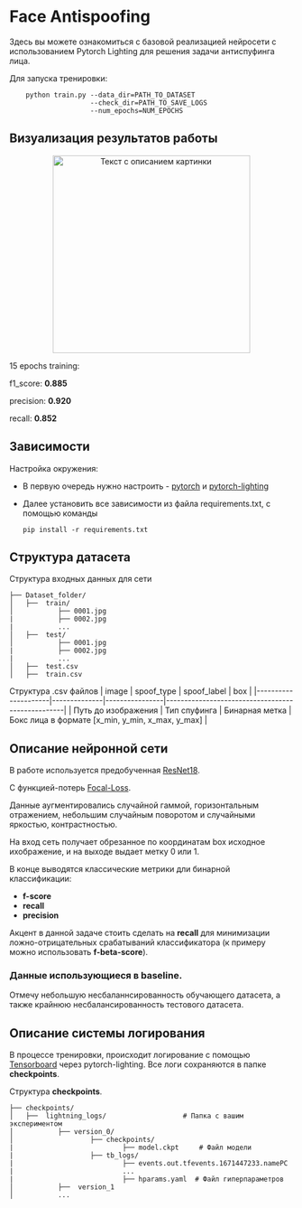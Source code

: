 # **Face Antispoofing**

Здесь вы можете ознакомиться с базовой реализацией нейросети с использованием Pytorch Lighting для решения задачи антиспуфинга лица.

Для запуска тренировки:
```
    python train.py --data_dir=PATH_TO_DATASET                    
                    --check_dir=PATH_TO_SAVE_LOGS
                    --num_epochs=NUM_EPOCHS
```

## **Визуализация результатов работы**

<div align='center'>
 <image src="test/output.jpg" height="350" alt="Текст с описанием картинки" caption="Подпись под картинкой"/>
</div>

15 epochs training:

f1_score: **0.885**

precision: **0.920**

recall: **0.852**



## **Зависимости**
Настройка окружения:
   * В первую очередь нужно настроить - [pytorch](https://pytorch.org/) и [pytorch-lighting](https://www.pytorchlightning.ai/) 

   * Далее установить все зависимости из файла requirements.txt, с помощью команды
     ```shell
     pip install -r requirements.txt
     ```

## **Структура датасета**

Структура входных данных для сети
```
├── Dataset_folder/
│   ├──  train/
│           ├── 0001.jpg
|           ├── 0002.jpg
|           ...
│   ├──  test/ 
│           ├── 0001.jpg
|           ├── 0002.jpg
|           ... 
│   ├──  test.csv
│   ├──  train.csv
```

Структура .csv файлов
| image               | spoof_type   | spoof_label    | box                                              |
|---------------------|--------------|----------------|--------------------------------------------------|
| Путь до изображения | Тип спуфинга | Бинарная метка | Бокс лица в формате [x_min, y_min, x_max, y_max] |

## **Описание нейронной сети**
В работе используется предобученная [ResNet18](https://rwightman.github.io/pytorch-image-models/models/resnet/).

С функцией-потерь [Focal-Loss](https://paperswithcode.com/method/focal-loss).

Данные аугментировались случайной гаммой, горизонтальным отражением,
небольшим случайным поворотом и случайными яркостью, контрастностью.

На вход сеть получает обрезанное по координатам box исходное ихображение,
и на выходе выдает метку 0 или 1.

В конце выводятся классические метрики дли бинарной классификации:

* **f-score**
* **recall**
* **precision**

Акцент в данной задаче стоить сделать на **recall** для минимизации ложно-отрицательных срабатываний классификатора (к примеру можно использовать **f-beta-score**).

### Данные использующиеся в baseline.
Отмечу небольшую несбаланнсированность обучающего датасета, а также крайнюю несбалансированность тестового датасета.

## **Описание системы логирования**
В процессе тренировки, происходит логирование с помощью [Tensorboard](https://pytorch-lightning.readthedocs.io/en/stable/api/pytorch_lightning.loggers.tensorboard.html) через pytorch-lighting.
Все логи сохраняются в папкe **checkpoints**.

Структура **checkpoints**.
```
├── checkpoints/
│   ├──  lightning_logs/                   # Папка с вашим экспериментом
│           ├── version_0/
│                   ├── checkpoints/
|                           ├── model.ckpt     # Файл модели
|                   ├── tb_logs/
|                           ├── events.out.tfevents.1671447233.namePC
|                           ...
|                           ├── hparams.yaml  # Файл гиперпараметров
│           ├──  version_1
│           ...
```
